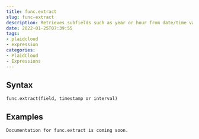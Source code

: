 ```yaml
---
title: func.extract
slug: func-extract
description: Retrieves subfields such as year or hour from date/time values
date: 2022-01-25T07:39:55
tags:
- plaidcloud
- expression
categories:
- PlaidCloud
- Expressions
---
```



## Syntax



```
func.extract(field, timestamp or interval)
```


## Examples



```
Documentation for func.extract is coming soon.
```
